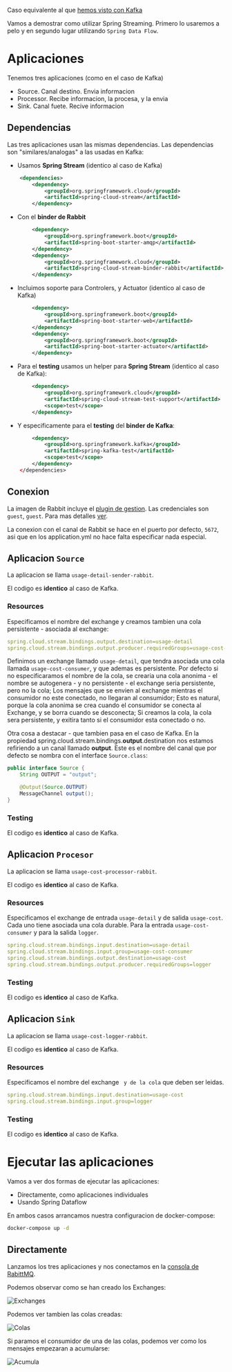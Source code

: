 Caso equivalente al que [hemos visto con Kafka](../usage-cost-stream-kafka/readme.md)

Vamos a demostrar como utilizar Spring Streaming. Primero lo usaremos a pelo y en segundo lugar utilizando `Spring Data Flow`.

# Aplicaciones

Tenemos tres aplicaciones (como en el caso de Kafka)

- Source. Canal destino. Envia informacion
- Processor. Recibe informacion, la procesa, y la envia
- Sink. Canal fuete. Recive informacion

## Dependencias

Las tres aplicaciones usan las mismas dependencias. Las dependencias son "similares/analogas" a las usadas en Kafka:

- Usamos __Spring Stream__ (identico al caso de Kafka)

```xml
	<dependencies>
		<dependency>
			<groupId>org.springframework.cloud</groupId>
			<artifactId>spring-cloud-stream</artifactId>
		</dependency>
```

- Con el __binder de Rabbit__

```xml		
		<dependency>
			<groupId>org.springframework.boot</groupId>
			<artifactId>spring-boot-starter-amqp</artifactId>
		</dependency>
		<dependency>
			<groupId>org.springframework.cloud</groupId>
			<artifactId>spring-cloud-stream-binder-rabbit</artifactId>
		</dependency>
```

- Incluimos soporte para Controlers, y Actuator (identico al caso de Kafka)

```xml
		<dependency>
			<groupId>org.springframework.boot</groupId>
			<artifactId>spring-boot-starter-web</artifactId>
		</dependency>
		<dependency>
			<groupId>org.springframework.boot</groupId>
			<artifactId>spring-boot-starter-actuator</artifactId>
		</dependency>
```

- Para el __testing__ usamos un helper para __Spring Stream__ (identico al caso de Kafka):

```xml
		<dependency>
			<groupId>org.springframework.cloud</groupId>
			<artifactId>spring-cloud-stream-test-support</artifactId>
			<scope>test</scope>
		</dependency>
```

- Y especificamente para el __testing__ del __binder de Kafka__:

```xml		
		<dependency>
			<groupId>org.springframework.kafka</groupId>
			<artifactId>spring-kafka-test</artifactId>
			<scope>test</scope>
		</dependency>
	</dependencies>
```

## Conexion

La imagen de Rabbit incluye el [plugin de gestion](http://10.0.75.1:9080/). Las credenciales son `guest`, `guest`. Para mas detalles [ver](../Streams/Rabbit/README.md).

La conexion con el canal de Rabbit se hace en el puerto por defecto, `5672`, asi que en los application.yml no hace falta especificar nada especial.

## Aplicacion `Source`

La aplicacion se llama `usage-detail-sender-rabbit`.

El codigo es __identico__ al caso de Kafka.

### Resources

Especificamos el nombre del exchange y creamos tambien una cola persistente - asociada al exchange:

```yml
spring.cloud.stream.bindings.output.destination=usage-detail
spring.cloud.stream.bindings.output.producer.requiredGroups=usage-cost-consumer
```

Definimos un exchange llamado `usage-detail`, que tendra asociada una cola llamada `usage-cost-consumer`, y que ademas es persistente. Por defecto si no especificaramos el nombre de la cola, se crearia una cola anonima - el nombre se autogenera - y no persistente - el exchange seria persistente, pero no la cola; Los mensajes que se envien al exchange mientras el consumidor no este conectado, no llegaran al consumidor; Esto es natural, porque la cola anonima se crea cuando el consumidor se conecta al Exchange, y se borra cuando se desconecta; Si creamos la cola, la cola sera persistente, y exitira tanto si el consumidor esta conectado o no.

Otra cosa a destacar - que tambien pasa en el caso de Kafka. En la propiedad spring.cloud.stream.bindings.__output__.destination nos estamos refiriendo a un canal llamado __output__. Este es el nombre del canal que por defecto se nombra con el interface `Source.class`:

```java
public interface Source {
	String OUTPUT = "output";

	@Output(Source.OUTPUT)
	MessageChannel output();
}
```

### Testing

El codigo es __identico__ al caso de Kafka.

## Aplicacion `Procesor`

La aplicacion se llama `usage-cost-processor-rabbit`.

El codigo es __identico__ al caso de Kafka.

### Resources

Especificamos el exchange de entrada `usage-detail` y de salida `usage-cost`. Cada uno tiene asociada una cola durable. Para la entrada `usage-cost-consumer` y para la salida `logger`.

```yml
spring.cloud.stream.bindings.input.destination=usage-detail
spring.cloud.stream.bindings.input.group=usage-cost-consumer
spring.cloud.stream.bindings.output.destination=usage-cost
spring.cloud.stream.bindings.output.producer.requiredGroups=logger
```

### Testing

El codigo es __identico__ al caso de Kafka.

## Aplicacion `Sink`

La aplicacion se llama `usage-cost-logger-rabbit`.

El codigo es __identico__ al caso de Kafka.

### Resources

Especificamos el nombre del exchange ``  y de la cola `` que deben ser leidas.

```yml
spring.cloud.stream.bindings.input.destination=usage-cost
spring.cloud.stream.bindings.input.group=logger
```

### Testing

El codigo es __identico__ al caso de Kafka.

# Ejecutar las aplicaciones

Vamos a ver dos formas de ejecutar las aplicaciones:

- Directamente, como aplicaciones individuales
- Usando Spring Dataflow

En ambos casos arrancamos nuestra configuracion de docker-compose:

```sh
docker-compose up -d
```

## Directamente

Lanzamos los tres aplicaciones y nos conectamos en la [consola de RabittMQ](http://10.0.75.1:9080/).

Podemos observar como se han creado los Exchanges:

![Exchanges](./Imagenes/Capture.PNG)

Podemos ver tambien las colas creadas:

![Colas](./Imagenes/colas.PNG)

Si paramos el consumidor de una de las colas, podemos ver como los mensajes empezaran a acumularse:

![Acumula](./Imagenes/Acumula.PNG)